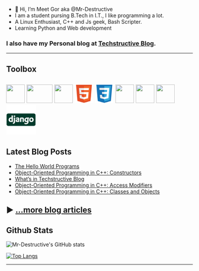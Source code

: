 - 👋 Hi, I’m Meet Gor aka @Mr-Destructive
- I am a student pursing B.Tech in I.T., I like programming a lot. 
- A Linux Enthusiast, C++ and Js geek, Bash Scripter. 
- Learning Python and Web development

### I also have my Personal blog at [Techstructive Blog](https://mr-destructive.github.io/techstructive-blog/).
---

## Toolbox
<img src="https://cdn.worldvectorlogo.com/logos/c.svg" width="50" height="50" /> <img src="https://cdn.worldvectorlogo.com/logos/bash-1.svg" width="70" height="50" />
<img src="https://cdn.worldvectorlogo.com/logos/logo-javascript.svg" width="50" height="50" />
<img src="https://github.com/devicons/devicon/blob/master/icons/html5/html5-original.svg" width="50" height="50" />
<img src="https://github.com/devicons/devicon/blob/master/icons/css3/css3-original.svg" width="50" height="50" />
<img src="https://cdn.worldvectorlogo.com/logos/python-5.svg" width="50" height="50" />
<img src="https://cdn.worldvectorlogo.com/logos/git-icon.svg" width="50" height="50" />
<img src="https://cdn.worldvectorlogo.com/logos/vim.svg" width="50" height="50" /> 
<img src="https://github.com/devicons/devicon/blob/master/icons/django/django-original.svg" width="80" height="80" />
---
## Latest Blog Posts
<!-- BLOG-POST-LIST:START -->
- [The Hello World Programs](https://mr-destructive.github.io/techstructive-blog/hashnode/2021/09/26/Hello-World.html)
- [Object-Oriented Programming in C++: Constructors](https://mr-destructive.github.io/techstructive-blog/c++/object-oriented-programming/2021/09/23/OOP-in-Cpp-P3.html)
- [What’s in Techstructive Blog](https://mr-destructive.github.io/techstructive-blog/hashnode/2021/09/19/Techstructive-blog.html)
- [Object-Oriented Programming in C++: Access Modifiers](https://mr-destructive.github.io/techstructive-blog/c++/object-oriented-programming/2021/09/18/OOP-in-Cpp-P2.html)
- [Object-Oriented Programming in C++: Classes and Objects](https://mr-destructive.github.io/techstructive-blog/c++/object-oriented-programming/2021/09/16/OOP-in-Cpp-P1.html)
<!-- BLOG-POST-LIST:END -->

▶ [...more blog articles](https://mr-destructive.github.io/techstructive-blog/)
---
## Github Stats

![Mr-Destructive's GitHub stats](https://github-readme-stats.vercel.app/api?username=Mr-Destructive&show_icons=true&theme=cobalt)


[![Top Langs](https://github-readme-stats.vercel.app/api/top-langs/?username=Mr-Destructive&layout=compact)](https://github.com/Mr-Destructive/github-readme-stats)


---
